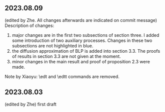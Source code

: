 ## 2023.08.09
(edited by Zhe. All changes afterwards are indicated on commit message)
Description of changes: 
1. major changes are in the first two subsections of section three. I added some introduction of two auxiliary processes. Changes in these two subsections are not highlighted in blue.
2. the diffusion approximation of BLP is added into section 3.3. The proofs of results in section 3.3 are not given at the moment. 
3. minor changes in the main result and proof of proposition 2.3 were made.

Note by Xiaoyu: \edt and \edtt commands are removed. 

## 2023.08.03
(edited by Zhe)
first draft